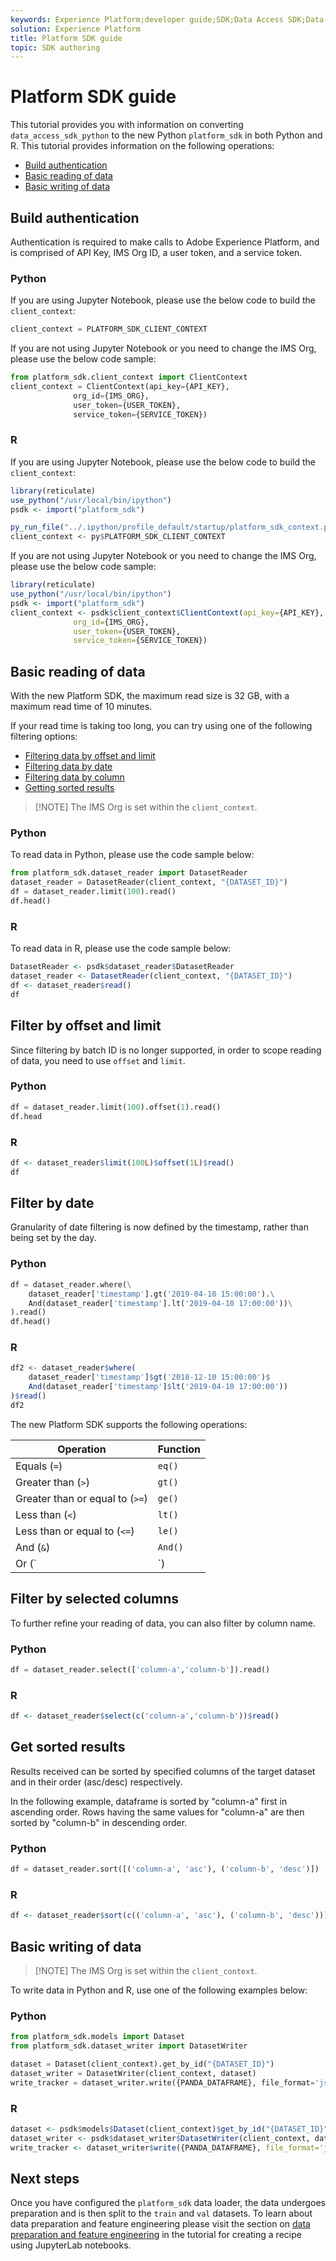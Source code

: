 ```yaml
---
keywords: Experience Platform;developer guide;SDK;Data Access SDK;Data Science Workspace;popular topics
solution: Experience Platform
title: Platform SDK guide
topic: SDK authoring
---
```


# Platform SDK guide

This tutorial provides you with information on converting `data_access_sdk_python` to the new Python `platform_sdk` in both Python and R. This tutorial provides information on the following operations:

- [Build authentication](#build-authentication)
- [Basic reading of data](#basic-reading-of-data)
- [Basic writing of data](#basic-writing-of-data)

## Build authentication

Authentication is required to make calls to Adobe Experience Platform, and is comprised of API Key, IMS Org ID, a user token, and a service token.

### Python

If you are using Jupyter Notebook, please use the below code to build the `client_context`:

```python
client_context = PLATFORM_SDK_CLIENT_CONTEXT
```

If you are not using Jupyter Notebook or you need to change the IMS Org, please use the below code sample:

```python
from platform_sdk.client_context import ClientContext
client_context = ClientContext(api_key={API_KEY},
              org_id={IMS_ORG},
              user_token={USER_TOKEN},
              service_token={SERVICE_TOKEN})
```

### R

If you are using Jupyter Notebook, please use the below code to build the `client_context`:

```r
library(reticulate)
use_python("/usr/local/bin/ipython")
psdk <- import("platform_sdk")

py_run_file("../.ipython/profile_default/startup/platform_sdk_context.py")
client_context <- py$PLATFORM_SDK_CLIENT_CONTEXT
```

If you are not using Jupyter Notebook or you need to change the IMS Org, please use the below code sample:

```r
library(reticulate)
use_python("/usr/local/bin/ipython")
psdk <- import("platform_sdk")
client_context <- psdk$client_context$ClientContext(api_key={API_KEY},
              org_id={IMS_ORG},
              user_token={USER_TOKEN},
              service_token={SERVICE_TOKEN})
```

## Basic reading of data

With the new Platform SDK, the maximum read size is 32 GB, with a maximum read time of 10 minutes. 

If your read time is taking too long, you can try using one of the following filtering options:

- [Filtering data by offset and limit](#filter-by-offset-and-limit)
- [Filtering data by date](#filter-by-date)
- [Filtering data by column](#filter-by-selected-columns)
- [Getting sorted results](#get-sorted-results)

>[!NOTE] The IMS Org is set within the `client_context`. 

### Python

To read data in Python, please use the code sample below:

```python
from platform_sdk.dataset_reader import DatasetReader
dataset_reader = DatasetReader(client_context, "{DATASET_ID}")
df = dataset_reader.limit(100).read()
df.head()
```

### R

To read data in R, please use the code sample below:

```r
DatasetReader <- psdk$dataset_reader$DatasetReader
dataset_reader <- DatasetReader(client_context, "{DATASET_ID}") 
df <- dataset_reader$read() 
df
```

## Filter by offset and limit

Since filtering by batch ID is no longer supported, in order to scope reading of data, you need to use `offset` and `limit`.

### Python

```python
df = dataset_reader.limit(100).offset(1).read()
df.head
```

### R 

```r
df <- dataset_reader$limit(100L)$offset(1L)$read() 
df
```

## Filter by date

Granularity of date filtering is now defined by the timestamp, rather than being set by the day.

### Python

```python
df = dataset_reader.where(\
    dataset_reader['timestamp'].gt('2019-04-10 15:00:00').\
    And(dataset_reader['timestamp'].lt('2019-04-10 17:00:00'))\
).read()
df.head()
```

### R

```r
df2 <- dataset_reader$where(
    dataset_reader['timestamp']$gt('2018-12-10 15:00:00')$
    And(dataset_reader['timestamp']$lt('2019-04-10 17:00:00'))
)$read()
df2
```

The new Platform SDK supports the following operations:

| Operation | Function |
| --------- | -------- |
| Equals (`=`) | `eq()` |
| Greater than (`>`) | `gt()` |
| Greater than or equal to (`>=`) | `ge()` |
| Less than (`<`) | `lt()` |
| Less than or equal to (`<=`) | `le()` |
| And (`&`) | `And()` |
| Or (`|`) | `Or()` |

## Filter by selected columns

To further refine your reading of data, you can also filter by column name.

### Python

```python
df = dataset_reader.select(['column-a','column-b']).read()
```

### R

```r
df <- dataset_reader$select(c('column-a','column-b'))$read() 
```

## Get sorted results

Results received can be sorted by specified columns of the target dataset and in their order (asc/desc) respectively.

In the following example, dataframe is sorted by "column-a" first in ascending order. Rows having the same values for "column-a" are then sorted by "column-b" in descending order.

### Python
```python
df = dataset_reader.sort([('column-a', 'asc'), ('column-b', 'desc')])
```
### R
```r
df <- dataset_reader$sort(c(('column-a', 'asc'), ('column-b', 'desc')))$read()
```

## Basic writing of data

>[!NOTE] The IMS Org is set within the `client_context`. 

To write data in Python and R, use one of the following examples below:

### Python

```python
from platform_sdk.models import Dataset
from platform_sdk.dataset_writer import DatasetWriter

dataset = Dataset(client_context).get_by_id("{DATASET_ID}")
dataset_writer = DatasetWriter(client_context, dataset)
write_tracker = dataset_writer.write({PANDA_DATAFRAME}, file_format='json')
```

### R

```r
dataset <- psdk$models$Dataset(client_context)$get_by_id("{DATASET_ID}")
dataset_writer <- psdk$dataset_writer$DatasetWriter(client_context, dataset)
write_tracker <- dataset_writer$write({PANDA_DATAFRAME}, file_format='json')
```

## Next steps

Once you have configured the `platform_sdk` data loader, the data undergoes preparation and is then split to the `train` and `val` datasets. To learn about data preparation and feature engineering please visit the section on [data preparation and feature engineering](../jupyterlab/create-a-recipe.md.md#data-preparation-and-feature-engineering) in the tutorial for creating a recipe using JupyterLab notebooks.